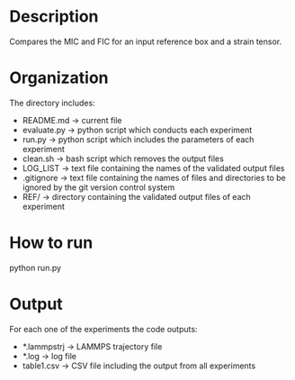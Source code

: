 # Description
Compares the MIC and FIC for an input reference box and a strain tensor.

# Organization
The directory includes:
 - README.md -> current file
 - evaluate.py -> python script which conducts each experiment
 - run.py -> python script which includes the parameters of each experiment
 - clean.sh -> bash script which removes the output files
 - LOG_LIST -> text file containing the names of the validated output files
 - .gitignore -> text file containing the names of files and directories to be ignored by the git version control system
 - REF/ -> directory containing the validated output files of each experiment

# How to run
python run.py

# Output
For each one of the experiments the code outputs:
 - *.lammpstrj -> LAMMPS trajectory file
 - *.log -> log file
 - table1.csv -> CSV file including the output from all experiments
